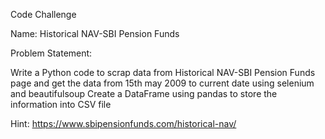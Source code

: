 Code Challenge

Name: Historical NAV-SBI Pension Funds

Problem Statement:

Write a Python code to scrap data from Historical NAV-SBI Pension Funds page and get the data from 15th may 2009 to current date using selenium and beautifulsoup Create a DataFrame using pandas to store the information into CSV file

Hint: https://www.sbipensionfunds.com/historical-nav/
